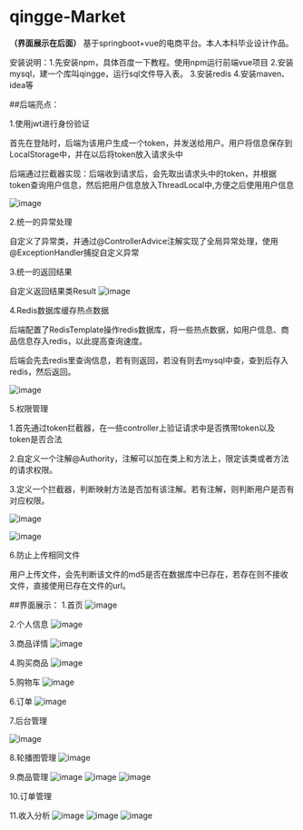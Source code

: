 # qingge-Market
**（界面展示在后面）**
基于springboot+vue的电商平台。本人本科毕业设计作品。

安装说明：1.先安装npm，具体百度一下教程。使用npm运行前端vue项目  2.安装mysql，建一个库叫qingge，运行sql文件导入表。 3.安装redis 4.安装maven、idea等

##后端亮点：

1.使用jwt进行身份验证

 首先在登陆时，后端为该用户生成一个token，并发送给用户。用户将信息保存到LocalStorage中，并在以后将token放入请求头中
 
 后端通过拦截器实现：后端收到请求后，会先取出请求头中的token，并根据token查询用户信息，然后把用户信息放入ThreadLocal中,方便之后使用用户信息
 
 ![image](https://user-images.githubusercontent.com/78432919/221390051-ca585c04-8f8e-406e-b375-91b0d1a20962.png)
 
2.统一的异常处理

  自定义了异常类，并通过@ControllerAdvice注解实现了全局异常处理，使用@ExceptionHandler捕捉自定义异常
  
3.统一的返回结果

  自定义返回结果类Result
  ![image](https://user-images.githubusercontent.com/78432919/221390362-07a94cb1-66bc-4e23-aa19-132f406a6b17.png)
  
4.Redis数据库缓存热点数据

  后端配置了RedisTemplate操作redis数据库，将一些热点数据，如用户信息、商品信息存入redis，以此提高查询速度。
  
  后端会先去redis里查询信息，若有则返回，若没有则去mysql中查，查到后存入redis，然后返回。
  
  ![image](https://user-images.githubusercontent.com/78432919/221390504-1048eee4-43a0-4b69-80af-e20d6154e57b.png)
  
5.权限管理

  1.首先通过token拦截器，在一些controller上验证请求中是否携带token以及token是否合法
  
  2.自定义一个注解@Authority，注解可以加在类上和方法上，限定该类或者方法的请求权限。
  
  3.定义一个拦截器，判断映射方法是否加有该注解。若有注解，则判断用户是否有对应权限。
  
![image](https://user-images.githubusercontent.com/78432919/221390798-f2de7749-1e95-4be2-aecd-24e4ee3c2b71.png)
    
![image](https://user-images.githubusercontent.com/78432919/221390806-0a0755b2-fe24-4e67-816d-88fe52151d42.png)
    
6.防止上传相同文件

  用户上传文件，会先判断该文件的md5是否在数据库中已存在，若存在则不接收文件，直接使用已存在文件的url。

##界面展示：
1.首页
![image](https://user-images.githubusercontent.com/78432919/221390920-fe30f39a-b4c6-4c55-827d-589f47e357ba.png)

2.个人信息
![image](https://user-images.githubusercontent.com/78432919/231815487-8e349f99-ea3e-46db-80aa-b4ee62197397.png)

3.商品详情
![image](https://user-images.githubusercontent.com/78432919/221390949-7a792461-a00e-48ef-a7e9-4abeab4c1e72.png)

4.购买商品
![image](https://user-images.githubusercontent.com/78432919/231815664-c171bc07-7265-44b7-b5e7-a02f6d96b7e1.png)

5.购物车
![image](https://user-images.githubusercontent.com/78432919/231815831-4d462f02-0750-43c0-91a7-1734c3bb34f2.png)

6.订单
![image](https://user-images.githubusercontent.com/78432919/221391001-72759f7d-eb46-41f1-a349-f10d6247bebc.png)

7.后台管理

![image](https://user-images.githubusercontent.com/78432919/221391018-9f03293c-3b89-406a-8ac1-a0d8f3981faf.png)

8.轮播图管理
![image](https://user-images.githubusercontent.com/78432919/221391030-95052f52-943f-4feb-a17a-98ea6ce07264.png)

9.商品管理
![image](https://user-images.githubusercontent.com/78432919/221391038-9d4d9999-8f8e-4ffe-aec9-d9e2e129c206.png)
![image](https://user-images.githubusercontent.com/78432919/221391042-a29ad171-22ea-4174-9214-923056f9591b.png)
![image](https://user-images.githubusercontent.com/78432919/221391049-b459210a-60b8-4d9d-b596-b4a06a62e5d7.png)

10.订单管理


11.收入分析
![image](https://user-images.githubusercontent.com/78432919/221391070-be53a2a6-5aab-4231-b6a8-6c8169e2a4fc.png)
![image](https://user-images.githubusercontent.com/78432919/221391077-6258d5f9-efad-4a95-91f9-285ae0b4734a.png)
![image](https://user-images.githubusercontent.com/78432919/221391082-dcea278d-9389-428c-a319-92c2f7bcacf7.png)





